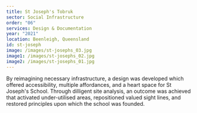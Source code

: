 ```yaml
---
title: St Joseph's Tobruk
sector: Social Infrastructure
order: "06"
services: Design & Documentation
year: "2021"
location: Beenleigh, Queensland
id: st-joseph
image: /images/st-josephs_03.jpg
image1: /images/st-josephs_02.jpg
image2: /images/st-josephs_01.jpg
---
```


By reimagining necessary infrastructure, a design was developed
which offered accessibility, multiple affordances, and a heart space for St
Joseph's School. Through dilligent site analysis, an outcome was achieved that
activated under-utilised areas, repositioned valued sight lines, and restored
principles upon which the school was founded.
